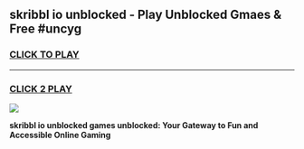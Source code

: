 
## skribbl io unblocked - Play Unblocked Gmaes & Free #uncyg
<h3>
<a href="https://news.freeplayer.one?title=skribbl_io_unblocked&ref=03M">CLICK TO PLAY</a></h3>
<hr>

<h3>
<a href="https://news.freeplayer.one?title=skribbl_io_unblocked&ref=03M">CLICK 2 PLAY</a>
  
</h3>

<a href="https://news.freeplayer.one?title=skribbl_io_unblocked&ref=03M"><img src="https://clearcache.store/games.png"></a>


**skribbl io unblocked games unblocked: Your Gateway to Fun and Accessible Online Gaming**
